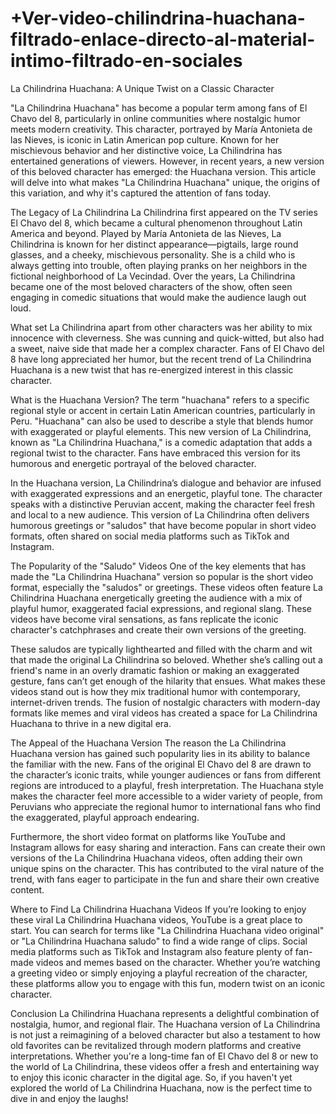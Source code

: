 # +Ver-video-chilindrina-huachana-filtrado-enlace-directo-al-material-intimo-filtrado-en-sociales

La Chilindrina Huachana: A Unique Twist on a Classic Character

"La Chilindrina Huachana" has become a popular term among fans of El Chavo del 8, particularly in online communities where nostalgic humor meets modern creativity. This character, portrayed by María Antonieta de las Nieves, is iconic in Latin American pop culture. Known for her mischievous behavior and her distinctive voice, La Chilindrina has entertained generations of viewers. However, in recent years, a new version of this beloved character has emerged: the Huachana version. This article will delve into what makes "La Chilindrina Huachana" unique, the origins of this variation, and why it's captured the attention of fans today.

The Legacy of La Chilindrina
La Chilindrina first appeared on the TV series El Chavo del 8, which became a cultural phenomenon throughout Latin America and beyond. Played by María Antonieta de las Nieves, La Chilindrina is known for her distinct appearance—pigtails, large round glasses, and a cheeky, mischievous personality. She is a child who is always getting into trouble, often playing pranks on her neighbors in the fictional neighborhood of La Vecindad. Over the years, La Chilindrina became one of the most beloved characters of the show, often seen engaging in comedic situations that would make the audience laugh out loud.

What set La Chilindrina apart from other characters was her ability to mix innocence with cleverness. She was cunning and quick-witted, but also had a sweet, naive side that made her a complex character. Fans of El Chavo del 8 have long appreciated her humor, but the recent trend of La Chilindrina Huachana is a new twist that has re-energized interest in this classic character.

What is the Huachana Version?
The term "huachana" refers to a specific regional style or accent in certain Latin American countries, particularly in Peru. "Huachana" can also be used to describe a style that blends humor with exaggerated or playful elements. This new version of La Chilindrina, known as "La Chilindrina Huachana," is a comedic adaptation that adds a regional twist to the character. Fans have embraced this version for its humorous and energetic portrayal of the beloved character.

In the Huachana version, La Chilindrina’s dialogue and behavior are infused with exaggerated expressions and an energetic, playful tone. The character speaks with a distinctive Peruvian accent, making the character feel fresh and local to a new audience. This version of La Chilindrina often delivers humorous greetings or "saludos" that have become popular in short video formats, often shared on social media platforms such as TikTok and Instagram.

The Popularity of the "Saludo" Videos
One of the key elements that has made the "La Chilindrina Huachana" version so popular is the short video format, especially the "saludos" or greetings. These videos often feature La Chilindrina Huachana energetically greeting the audience with a mix of playful humor, exaggerated facial expressions, and regional slang. These videos have become viral sensations, as fans replicate the iconic character's catchphrases and create their own versions of the greeting.

These saludos are typically lighthearted and filled with the charm and wit that made the original La Chilindrina so beloved. Whether she’s calling out a friend's name in an overly dramatic fashion or making an exaggerated gesture, fans can’t get enough of the hilarity that ensues. What makes these videos stand out is how they mix traditional humor with contemporary, internet-driven trends. The fusion of nostalgic characters with modern-day formats like memes and viral videos has created a space for La Chilindrina Huachana to thrive in a new digital era.

The Appeal of the Huachana Version
The reason the La Chilindrina Huachana version has gained such popularity lies in its ability to balance the familiar with the new. Fans of the original El Chavo del 8 are drawn to the character’s iconic traits, while younger audiences or fans from different regions are introduced to a playful, fresh interpretation. The Huachana style makes the character feel more accessible to a wider variety of people, from Peruvians who appreciate the regional humor to international fans who find the exaggerated, playful approach endearing.

Furthermore, the short video format on platforms like YouTube and Instagram allows for easy sharing and interaction. Fans can create their own versions of the La Chilindrina Huachana videos, often adding their own unique spins on the character. This has contributed to the viral nature of the trend, with fans eager to participate in the fun and share their own creative content.

Where to Find La Chilindrina Huachana Videos
If you’re looking to enjoy these viral La Chilindrina Huachana videos, YouTube is a great place to start. You can search for terms like "La Chilindrina Huachana video original" or "La Chilindrina Huachana saludo" to find a wide range of clips. Social media platforms such as TikTok and Instagram also feature plenty of fan-made videos and memes based on the character. Whether you’re watching a greeting video or simply enjoying a playful recreation of the character, these platforms allow you to engage with this fun, modern twist on an iconic character.

Conclusion
La Chilindrina Huachana represents a delightful combination of nostalgia, humor, and regional flair. The Huachana version of La Chilindrina is not just a reimagining of a beloved character but also a testament to how old favorites can be revitalized through modern platforms and creative interpretations. Whether you're a long-time fan of El Chavo del 8 or new to the world of La Chilindrina, these videos offer a fresh and entertaining way to enjoy this iconic character in the digital age. So, if you haven't yet explored the world of La Chilindrina Huachana, now is the perfect time to dive in and enjoy the laughs!
